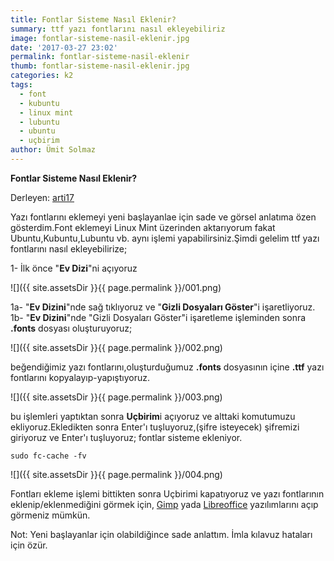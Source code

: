 ```yaml
---
title: Fontlar Sisteme Nasıl Eklenir?
summary: ttf yazı fontlarını nasıl ekleyebiliriz
image: fontlar-sisteme-nasil-eklenir.jpg
date: '2017-03-27 23:02'
permalink: fontlar-sisteme-nasil-eklenir
thumb: fontlar-sisteme-nasil-eklenir.jpg
categories: k2
tags:
  - font
  - kubuntu
  - linux mint
  - lubuntu
  - ubuntu
  - uçbirim
author: Ümit Solmaz
---
```

**Fontlar Sisteme Nasıl Eklenir?**

Derleyen: [arti17](https://forum.ubuntu-tr.net/index.php?action=profile;u=29963)

Yazı fontlarını eklemeyi yeni başlayanlae için sade ve görsel anlatıma özen gösterdim.Font eklemeyi Linux Mint üzerinden aktarıyorum fakat Ubuntu,Kubuntu,Lubuntu vb. aynı işlemi yapabilirsiniz.Şimdi gelelim ttf yazı fontlarını nasıl ekleyebilirize;

1-   İlk önce "**Ev Dizi**"ni açıyoruz

![]({{ site.assetsDir }}{{ page.permalink }}/001.png)

1a- "**Ev Dizini**"nde sağ tıklıyoruz ve "**Gizli Dosyaları Göster**"i işaretliyoruz.
1b- "**Ev Dizini**"nde "Gizli Dosyaları Göster"i işaretleme işleminden sonra **.fonts** dosyası oluşturuyoruz;

![]({{ site.assetsDir }}{{ page.permalink }}/002.png)

beğendiğimiz yazı fontlarını,oluşturduğumuz **.fonts** dosyasının içine **.ttf** yazı fontlarını kopyalayıp-yapıştıyoruz.

![]({{ site.assetsDir }}{{ page.permalink }}/003.png)

bu işlemleri yaptıktan sonra **Uçbirim**i açıyoruz ve alttaki komutumuzu ekliyoruz.Ekledikten sonra Enter'ı tuşluyoruz,(şifre isteyecek) şifremizi giriyoruz ve Enter'ı tuşluyoruz; fontlar sisteme ekleniyor.

```
sudo fc-cache -fv
```

![]({{ site.assetsDir }}{{ page.permalink }}/004.png)

Fontları ekleme işlemi bittikten sonra Uçbirimi kapatıyoruz ve yazı fontlarının eklenip/eklenmediğini görmek için, [Gimp](https://wiki.ubuntu-tr.net/index.php?title=Gimp) yada [Libreoffice](https://tr.wikipedia.org/wiki/LibreOffice) yazılımlarını açıp görmeniz mümkün.

Not: Yeni başlayanlar için olabildiğince sade anlattım. İmla kılavuz hataları için özür.